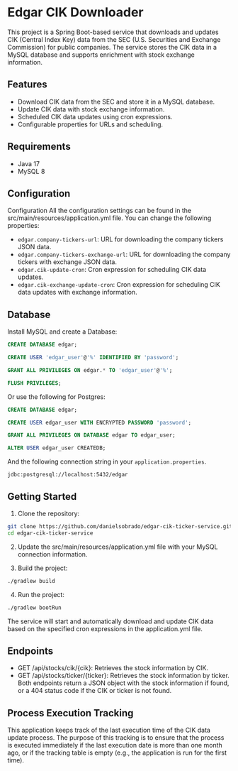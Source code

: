 # Edgar CIK Downloader
This project is a Spring Boot-based service that downloads and updates CIK (Central Index Key) data from the SEC (U.S. Securities and Exchange Commission) for public companies. The service stores the CIK data in a MySQL database and supports enrichment with stock exchange information.

## Features
* Download CIK data from the SEC and store it in a MySQL database.
* Update CIK data with stock exchange information.
* Scheduled CIK data updates using cron expressions.
* Configurable properties for URLs and scheduling.

## Requirements
* Java 17
* MySQL 8

## Configuration
Configuration
All the configuration settings can be found in the src/main/resources/application.yml file. You can change the following properties:

* `edgar.company-tickers-url`: URL for downloading the company tickers JSON data.
* `edgar.company-tickers-exchange-url`: URL for downloading the company tickers with exchange JSON data.
* `edgar.cik-update-cron`: Cron expression for scheduling CIK data updates.
* `edgar.cik-exchange-update-cron`: Cron expression for scheduling CIK data updates with exchange information.

## Database

Install MySQL and create a Database:

```SQL
CREATE DATABASE edgar;

CREATE USER 'edgar_user'@'%' IDENTIFIED BY 'password';

GRANT ALL PRIVILEGES ON edgar.* TO 'edgar_user'@'%';

FLUSH PRIVILEGES;
```

Or use the following for Postgres:

```SQL
CREATE DATABASE edgar;

CREATE USER edgar_user WITH ENCRYPTED PASSWORD 'password';

GRANT ALL PRIVILEGES ON DATABASE edgar TO edgar_user;

ALTER USER edgar_user CREATEDB;
```

And the following connection string in your `application.properties`.

`jdbc:postgresql://localhost:5432/edgar`


## Getting Started
1. Clone the repository:

```bash
git clone https://github.com/danielsobrado/edgar-cik-ticker-service.git
cd edgar-cik-ticker-service
```

2. Update the src/main/resources/application.yml file with your MySQL connection information.

3. Build the project:

```bash
./gradlew build
```

4. Run the project:

```bash
./gradlew bootRun
```

The service will start and automatically download and update CIK data based on the specified cron expressions in the application.yml file.

## Endpoints
* GET /api/stocks/cik/{cik}: Retrieves the stock information by CIK.
* GET /api/stocks/ticker/{ticker}: Retrieves the stock information by ticker.
Both endpoints return a JSON object with the stock information if found, or a 404 status code if the CIK or ticker is not found.

## Process Execution Tracking
This application keeps track of the last execution time of the CIK data update process. The purpose of this tracking is to ensure that the process is executed immediately if the last execution date is more than one month ago, or if the tracking table is empty (e.g., the application is run for the first time).